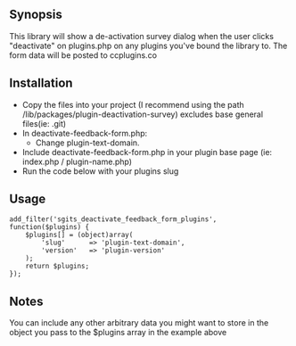 ## Synopsis

This library will show a de-activation survey dialog when the user clicks "deactivate" on plugins.php on any plugins you've bound the library to. The form data will be posted to ccplugins.co

## Installation

- Copy the files into your project (I recommend using the path /lib/packages/plugin-deactivation-survey) excludes base general files(ie: .git)
- In deactivate-feedback-form.php:
	- Change plugin-text-domain.
- Include deactivate-feedback-form.php in your plugin base page (ie: index.php / plugin-name.php)
- Run the code below with your plugins slug

## Usage

	add_filter('sgits_deactivate_feedback_form_plugins', function($plugins) {
		$plugins[] = (object)array(
			'slug'		=> 'plugin-text-domain',
			'version'	=> 'plugin-version'
		);
		return $plugins;
	});

## Notes

You can include any other arbitrary data you might want to store in the object you pass to the $plugins array in the example above
